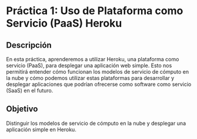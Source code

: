 # Práctica 1: Uso de Plataforma como Servicio (PaaS) Heroku

## Descripción

En esta práctica, aprenderemos a utilizar Heroku, una plataforma como servicio (PaaS), para desplegar una aplicación web simple. Esto nos permitirá entender cómo funcionan los modelos de servicio de cómputo en la nube y cómo podemos utilizar estas plataformas para desarrollar y desplegar aplicaciones que podrían ofrecerse como software como servicio (SaaS) en el futuro.

## Objetivo

Distinguir los modelos de servicio de cómputo en la nube y desplegar una aplicación simple en Heroku.


